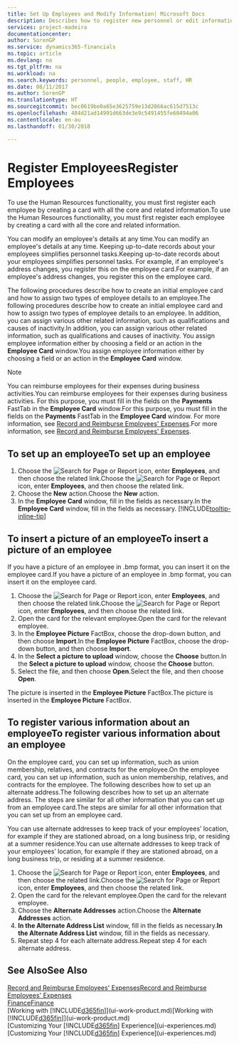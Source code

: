 ```yaml
---
title: Set Up Employees and Modify Information| Microsoft Docs
description: Describes how to register new personnel or edit information for existing staff.
services: project-madeira
documentationcenter: 
author: SorenGP
ms.service: dynamics365-financials
ms.topic: article
ms.devlang: na
ms.tgt_pltfrm: na
ms.workload: na
ms.search.keywords: personnel, people, employee, staff, HR
ms.date: 08/11/2017
ms.author: SorenGP
ms.translationtype: HT
ms.sourcegitcommit: bec0619be0a65e3625759e13d2866ac615d7513c
ms.openlocfilehash: 484d21ad14991d663de3e9c5491455fe60494a06
ms.contentlocale: en-au
ms.lasthandoff: 01/30/2018

---
```

# <a name="register-employees"></a><span data-ttu-id="0a38a-103">Register Employees</span><span class="sxs-lookup"><span data-stu-id="0a38a-103">Register Employees</span></span>
<span data-ttu-id="0a38a-104">To use the Human Resources functionality, you must first register each employee by creating a card with all the core and related information.</span><span class="sxs-lookup"><span data-stu-id="0a38a-104">To use the Human Resources functionality, you must first register each employee by creating a card with all the core and related information.</span></span>

<span data-ttu-id="0a38a-105">You can modify an employee's details at any time.</span><span class="sxs-lookup"><span data-stu-id="0a38a-105">You can modify an employee's details at any time.</span></span> <span data-ttu-id="0a38a-106">Keeping up-to-date records about your employees simplifies personnel tasks.</span><span class="sxs-lookup"><span data-stu-id="0a38a-106">Keeping up-to-date records about your employees simplifies personnel tasks.</span></span> <span data-ttu-id="0a38a-107">For example, if an employee's address changes, you register this on the employee card.</span><span class="sxs-lookup"><span data-stu-id="0a38a-107">For example, if an employee's address changes, you register this on the employee card.</span></span>

<span data-ttu-id="0a38a-108">The following procedures describe how to create an initial employee card and how to assign two types of employee details to an employee.</span><span class="sxs-lookup"><span data-stu-id="0a38a-108">The following procedures describe how to create an initial employee card and how to assign two types of employee details to an employee.</span></span> <span data-ttu-id="0a38a-109">In addition, you can assign various other related information, such as qualifications and causes of inactivity.</span><span class="sxs-lookup"><span data-stu-id="0a38a-109">In addition, you can assign various other related information, such as qualifications and causes of inactivity.</span></span> <span data-ttu-id="0a38a-110">You assign employee information either by choosing a field or an action in the **Employee Card** window.</span><span class="sxs-lookup"><span data-stu-id="0a38a-110">You assign employee information either by choosing a field or an action in the **Employee Card** window.</span></span>

> [!NOTE]  
> <span data-ttu-id="0a38a-111">You can reimburse employees for their expenses during business activities.</span><span class="sxs-lookup"><span data-stu-id="0a38a-111">You can reimburse employees for their expenses during business activities.</span></span> <span data-ttu-id="0a38a-112">For this purpose, you must fill in the fields on the **Payments** FastTab in the **Employee Card** window.</span><span class="sxs-lookup"><span data-stu-id="0a38a-112">For this purpose, you must fill in the fields on the **Payments** FastTab in the **Employee Card** window.</span></span> <span data-ttu-id="0a38a-113">For more information, see [Record and Reimburse Employees' Expenses](finance-how-record-reimburse-employee-expenses.md).</span><span class="sxs-lookup"><span data-stu-id="0a38a-113">For more information, see [Record and Reimburse Employees' Expenses](finance-how-record-reimburse-employee-expenses.md).</span></span>

## <a name="to-set-up-an-employee"></a><span data-ttu-id="0a38a-114">To set up an employee</span><span class="sxs-lookup"><span data-stu-id="0a38a-114">To set up an employee</span></span>
1. <span data-ttu-id="0a38a-115">Choose the ![Search for Page or Report](media/ui-search/search_small.png "Search for Page or Report icon") icon, enter **Employees**, and then choose the related link.</span><span class="sxs-lookup"><span data-stu-id="0a38a-115">Choose the ![Search for Page or Report](media/ui-search/search_small.png "Search for Page or Report icon") icon, enter **Employees**, and then choose the related link.</span></span>
2. <span data-ttu-id="0a38a-116">Choose the **New** action.</span><span class="sxs-lookup"><span data-stu-id="0a38a-116">Choose the **New** action.</span></span>
3. <span data-ttu-id="0a38a-117">In the **Employee Card** window, fill in the fields as necessary.</span><span class="sxs-lookup"><span data-stu-id="0a38a-117">In the **Employee Card** window, fill in the fields as necessary.</span></span> [!INCLUDE[tooltip-inline-tip](includes/tooltip-inline-tip_md.md)]

## <a name="to-insert-a-picture-of-an-employee"></a><span data-ttu-id="0a38a-118">To insert a picture of an employee</span><span class="sxs-lookup"><span data-stu-id="0a38a-118">To insert a picture of an employee</span></span>
<span data-ttu-id="0a38a-119">If you have a picture of an employee in .bmp format, you can insert it on the employee card.</span><span class="sxs-lookup"><span data-stu-id="0a38a-119">If you have a picture of an employee in .bmp format, you can insert it on the employee card.</span></span>

1. <span data-ttu-id="0a38a-120">Choose the ![Search for Page or Report](media/ui-search/search_small.png "Search for Page or Report icon") icon, enter **Employees**, and then choose the related link.</span><span class="sxs-lookup"><span data-stu-id="0a38a-120">Choose the ![Search for Page or Report](media/ui-search/search_small.png "Search for Page or Report icon") icon, enter **Employees**, and then choose the related link.</span></span>
2. <span data-ttu-id="0a38a-121">Open the card for the relevant employee.</span><span class="sxs-lookup"><span data-stu-id="0a38a-121">Open the card for the relevant employee.</span></span>
3. <span data-ttu-id="0a38a-122">In the **Employee Picture** FactBox, choose the drop-down button, and then choose **Import**.</span><span class="sxs-lookup"><span data-stu-id="0a38a-122">In the **Employee Picture** FactBox, choose the drop-down button, and then choose **Import**.</span></span>
4. <span data-ttu-id="0a38a-123">In the **Select a picture to upload** window, choose the **Choose** button.</span><span class="sxs-lookup"><span data-stu-id="0a38a-123">In the **Select a picture to upload** window, choose the **Choose** button.</span></span>
5. <span data-ttu-id="0a38a-124">Select the file, and then choose **Open**.</span><span class="sxs-lookup"><span data-stu-id="0a38a-124">Select the file, and then choose **Open**.</span></span>

<span data-ttu-id="0a38a-125">The picture is inserted in the **Employee Picture** FactBox.</span><span class="sxs-lookup"><span data-stu-id="0a38a-125">The picture is inserted in the **Employee Picture** FactBox.</span></span>

## <a name="to-register-various-information-about-an-employee"></a><span data-ttu-id="0a38a-126">To register various information about an employee</span><span class="sxs-lookup"><span data-stu-id="0a38a-126">To register various information about an employee</span></span>
<span data-ttu-id="0a38a-127">On the employee card, you can set up information, such as union membership, relatives, and contracts for the employee.</span><span class="sxs-lookup"><span data-stu-id="0a38a-127">On the employee card, you can set up information, such as union membership, relatives, and contracts for the employee.</span></span> <span data-ttu-id="0a38a-128">The following describes how to set up an alternate address.</span><span class="sxs-lookup"><span data-stu-id="0a38a-128">The following describes how to set up an alternate address.</span></span> <span data-ttu-id="0a38a-129">The steps are similar for all other information that you can set up from an employee card.</span><span class="sxs-lookup"><span data-stu-id="0a38a-129">The steps are similar for all other information that you can set up from an employee card.</span></span>

<span data-ttu-id="0a38a-130">You can use alternate addresses to keep track of your employees’ location, for example if they are stationed abroad, on a long business trip, or residing at a summer residence.</span><span class="sxs-lookup"><span data-stu-id="0a38a-130">You can use alternate addresses to keep track of your employees’ location, for example if they are stationed abroad, on a long business trip, or residing at a summer residence.</span></span>

1. <span data-ttu-id="0a38a-131">Choose the ![Search for Page or Report](media/ui-search/search_small.png "Search for Page or Report icon") icon, enter **Employees**, and then choose the related link.</span><span class="sxs-lookup"><span data-stu-id="0a38a-131">Choose the ![Search for Page or Report](media/ui-search/search_small.png "Search for Page or Report icon") icon, enter **Employees**, and then choose the related link.</span></span>
2. <span data-ttu-id="0a38a-132">Open the card for the relevant employee.</span><span class="sxs-lookup"><span data-stu-id="0a38a-132">Open the card for the relevant employee.</span></span>
3. <span data-ttu-id="0a38a-133">Choose the **Alternate Addresses** action.</span><span class="sxs-lookup"><span data-stu-id="0a38a-133">Choose the **Alternate Addresses** action.</span></span>
4. <span data-ttu-id="0a38a-134">**In the Alternate Address List** window, fill in the fields as necessary.</span><span class="sxs-lookup"><span data-stu-id="0a38a-134">**In the Alternate Address List** window, fill in the fields as necessary.</span></span>
5. <span data-ttu-id="0a38a-135">Repeat step 4 for each alternate address.</span><span class="sxs-lookup"><span data-stu-id="0a38a-135">Repeat step 4 for each alternate address.</span></span>

## <a name="see-also"></a><span data-ttu-id="0a38a-136">See Also</span><span class="sxs-lookup"><span data-stu-id="0a38a-136">See Also</span></span>
[<span data-ttu-id="0a38a-137">Record and Reimburse Employees' Expenses</span><span class="sxs-lookup"><span data-stu-id="0a38a-137">Record and Reimburse Employees' Expenses</span></span>](finance-how-record-reimburse-employee-expenses.md)  
[<span data-ttu-id="0a38a-138">Finance</span><span class="sxs-lookup"><span data-stu-id="0a38a-138">Finance</span></span>](finance.md)  
<span data-ttu-id="0a38a-139">[Working with [!INCLUDE[d365fin](includes/d365fin_md.md)]](ui-work-product.md)</span><span class="sxs-lookup"><span data-stu-id="0a38a-139">[Working with [!INCLUDE[d365fin](includes/d365fin_md.md)]](ui-work-product.md)</span></span>  
<span data-ttu-id="0a38a-140">[Customizing Your [!INCLUDE[d365fin](includes/d365fin_md.md)] Experience](ui-experiences.md)</span><span class="sxs-lookup"><span data-stu-id="0a38a-140">[Customizing Your [!INCLUDE[d365fin](includes/d365fin_md.md)] Experience](ui-experiences.md)</span></span>


